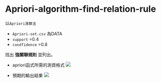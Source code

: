 # Apriori-algorithm-find-relation-rule
以`Apriori演算法`
- `Apriori-set.csv` 為DATA
- `support` =0.4
- `condfidence` =0.8

找出 **強關聯規則** 並列出。

- apriori函式所需的測資格式
![](https://i.imgur.com/CDC2k8f.png)

- 預期的輸出結果
![](https://i.imgur.com/a38xCom.png)
